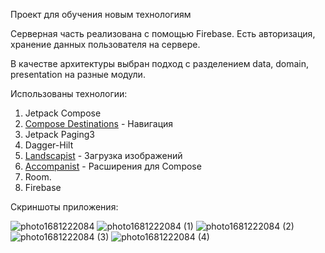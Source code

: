 Проект для обучения новым технологиям

Серверная часть реализована с помощью Firebase. Есть авторизация, хранение данных пользователя на сервере.

В качестве архитектуры выбран подход с разделением data, domain, presentation на разные модули.

Использованы технологии:
1. Jetpack Compose
2. [Compose Destinations](https://composedestinations.rafaelcosta.xyz/) - Навигация
3. Jetpack Paging3
4. Dagger-Hilt
5. [Landscapist](https://github.com/skydoves/landscapist) - Загрузка изображений
6. [Accompanist](https://github.com/google/accompanist) - Расширения для Compose
7. Room.
8. Firebase

Скриншоты приложения:

![photo1681222084](https://github.com/zzzondy/cafe-app/assets/72665171/2249efd3-3936-4557-9007-97f713d31384)
![photo1681222084 (1)](https://github.com/zzzondy/cafe-app/assets/72665171/f1849513-1279-49fb-b92f-a8fb4a36c536)
![photo1681222084 (2)](https://github.com/zzzondy/cafe-app/assets/72665171/f938be28-6f44-43fa-aaf7-cb2d8fd59a9f)
![photo1681222084 (3)](https://github.com/zzzondy/cafe-app/assets/72665171/8f2fcdce-8cf4-4491-87ca-cd42b8a28d17)
![photo1681222084 (4)](https://github.com/zzzondy/cafe-app/assets/72665171/61455d25-971d-42d8-b3d1-798805956ed2)
